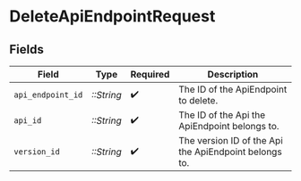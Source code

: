 # DeleteApiEndpointRequest


## Fields

| Field                                                 | Type                                                  | Required                                              | Description                                           |
| ----------------------------------------------------- | ----------------------------------------------------- | ----------------------------------------------------- | ----------------------------------------------------- |
| `api_endpoint_id`                                     | *::String*                                            | :heavy_check_mark:                                    | The ID of the ApiEndpoint to delete.                  |
| `api_id`                                              | *::String*                                            | :heavy_check_mark:                                    | The ID of the Api the ApiEndpoint belongs to.         |
| `version_id`                                          | *::String*                                            | :heavy_check_mark:                                    | The version ID of the Api the ApiEndpoint belongs to. |